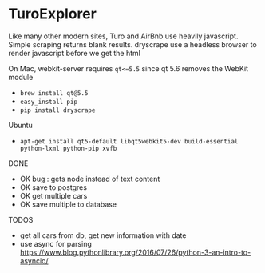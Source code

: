 # TuroExplorer

Like many other modern sites, Turo and AirBnb use heavily javascript. Simple scraping returns blank results. dryscrape use a headless browser to render javascript before we get the html

On Mac, webkit-server requires `qt<=5.5` since qt 5.6 removes the WebKit module
* `brew install qt@5.5`
* `easy_install pip`
* `pip install dryscrape`

Ubuntu
* `apt-get install qt5-default libqt5webkit5-dev build-essential python-lxml python-pip xvfb`

DONE
* OK bug : gets node instead of text content
* OK save to postgres
* OK get multiple cars
* OK save multiple to database

TODOS
* get all cars from db, get new information with date
* use async for parsing https://www.blog.pythonlibrary.org/2016/07/26/python-3-an-intro-to-asyncio/
